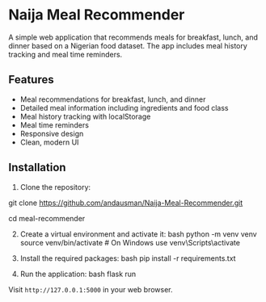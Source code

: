 # Naija Meal Recommender

A simple web application that recommends meals for breakfast, lunch, and dinner based on a Nigerian food dataset. The app includes meal history tracking and meal time reminders.

## Features

- Meal recommendations for breakfast, lunch, and dinner
- Detailed meal information including ingredients and food class
- Meal history tracking with localStorage
- Meal time reminders
- Responsive design
- Clean, modern UI

## Installation

1. Clone the repository: 

git clone https://github.com/andausman/Naija-Meal-Recommender.git

cd meal-recommender

2. Create a virtual environment and activate it:
bash
python -m venv venv
source venv/bin/activate # On Windows use venv\Scripts\activate


3. Install the required packages:
bash
pip install -r requirements.txt


4. Run the application:
bash
flask run

 Visit `http://127.0.0.1:5000` in your web browser.
